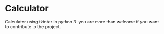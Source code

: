 # Calculator
Calculator using tkinter in python 3.
you are more than welcome if you want to contribute to the project.
